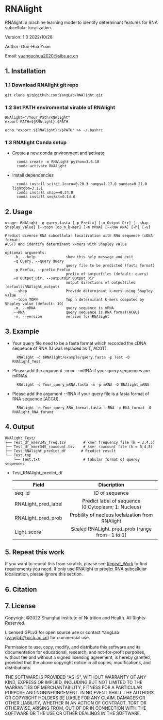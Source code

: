 # RNAlight

RNAlight: a machine learning model to identify determinant features for RNA subcellular localization.

Version: 1.0 2022/10/26

Author: Guo-Hua Yuan 

Email: yuanguohua2020@sibs.ac.cn

## 1. Installation
### 1.1 Download RNAlight git repo
    git clone git@github.com:YangLab/RNAlight.git 
    
### 1.2 Set PATH enviromental virable of RNAlight
    RNAlight="/Your_Path/RNAlight"
    export PATH=${RNAlight}:$PATH
    
    echo "export ${RNAlight}:\$PATH" >> ~/.bashrc

### 1.3 RNAlight Conda setup
* Create a new conda environment and activate

        conda create -n RNAlight python=3.6.10
        conda activate RNAlight

* Install dependencies

        conda install scikit-learn=0.20.3 numpy=1.17.0 pandas=0.21.0 lightgbm=3.1.1
        conda install shap==0.34.0
        conda install seqkit=0.14.0

## 2. Usage
	usage: RNAlight -q query.fasta [-p Prefix] [-o Output_Dir] [--shap Shapley_value] [--topn Top_n_k-mer] [-m mRNA] [--RNA RNA] [-h] [-v]

	Predict diverse RNA subcellular localization with RNA sequence (cDNA format:
	ACGT) and identify determinant k-mers with Shapley value 

	optional arguments:
  		-h, --help				show this help message and exit
  		-q Query, --query Query
                        		query file to be predicted (fasta format)
  		-p Prefix, --prefix Prefix
                        		prefix of outputfiles (default: query)
  		-o Output_Dir, --outputdir Output_Dir
                       			output directions of outputfiles (default:RNAlight_output)
		--shap                	Provide determinant k-mers using Shapley value
  		--topn TOPN           	Top n determinant k-mers computed by Shapley value (default: 10)
  		-m, --mRNA            	query sequence is mRNA
  		--RNA                 	query sequence is RNA format(ACGU)
  		-v, --version         	version for RNAlight
      
## 3. Example
* Your query file need to be a fasta format which recorded the cDNA sequence of RNA (U was replaced as T, ACGT).
        
        RNAlight -q $RNAlight/example/query.fasta -p Test -O RNAlight_Test
        
* Please add the argument -m or --mRNA if your query sequences are mRNAs.

        RNAlight -q Your_query_mRNA.fasta -m -p mRNA -O RNAlight_mRNA
        
* Please add the argument --RNA if your query file is a fasta format of RNA sequence (ACGU).  

        RNAlight -q Your_query_RNA_format.fasta --RNA -p RNA_format -O RNAlight_RNA_foramt
        
   
## 4. Output

    RNAlight_Test/
    ├── Test_df_kmer345_freq.tsv        # kmer frequency file (k = 3,4,5)
    ├── Test_df_kmer345_rawcount.tsv    # kmer rawcount file (k = 3,4,5)
    ├── Test_RNAlight_predict_df       # Predict result 
    └── Test.tmp
        └── Test.txt                    # tabular format of querey sequences
        
- Test_RNAlight_predict_df

    | **Field**      | **Discription**      | 
    | ---------- | :-----------:  |
    | seq_id     | ID of sequence      |
    | RNALight_pred_label | Predict label of sequence (0:Cytoplasm; 1: Nucleus) |
    | RNALight_pred_prob| Probility of necleus loclaization from RNAlight |
    | Light_score | Scaled RNALight_pred_prob (range from -1 to 1) |
    
    
## 5. Repeat this work
If you want to repeat this from scratch, please see [Repeat_Work](./Repeat_Work.md) to find requirements you need. If only use RNAlight to predict RNA subcellular localization, please ignore this section.

    
## 6. Citation



## 7. License
Copyright ©2022 Shanghai Institute of Nutrition and Health. All Rights Reserved.

Licensed GPLv3 for open source use or contact YangLab (yanglab@picb.ac.cn) for commercial use.

Permission to use, copy, modify, and distribute this software and its documentation for educational, research, and not-for-profit purposes, without fee and without a signed licensing agreement, is hereby granted, provided that the above copyright notice in all copies, modifications, and distributions.

THE SOFTWARE IS PROVIDED "AS IS", WITHOUT WARRANTY OF ANY KIND, EXPRESS OR IMPLIED, INCLUDING BUT NOT LIMITED TO THE WARRANTIES OF MERCHANTABILITY, FITNESS FOR A PARTICULAR PURPOSE AND NONINFRINGEMENT. IN NO EVENT SHALL THE AUTHORS OR COPYRIGHT HOLDERS BE LIABLE FOR ANY CLAIM, DAMAGES OR OTHER LIABILITY, WHETHER IN AN ACTION OF CONTRACT, TORT OR OTHERWISE, ARISING FROM, OUT OF OR IN CONNECTION WITH THE SOFTWARE OR THE USE OR OTHER DEALINGS IN THE SOFTWARE.
